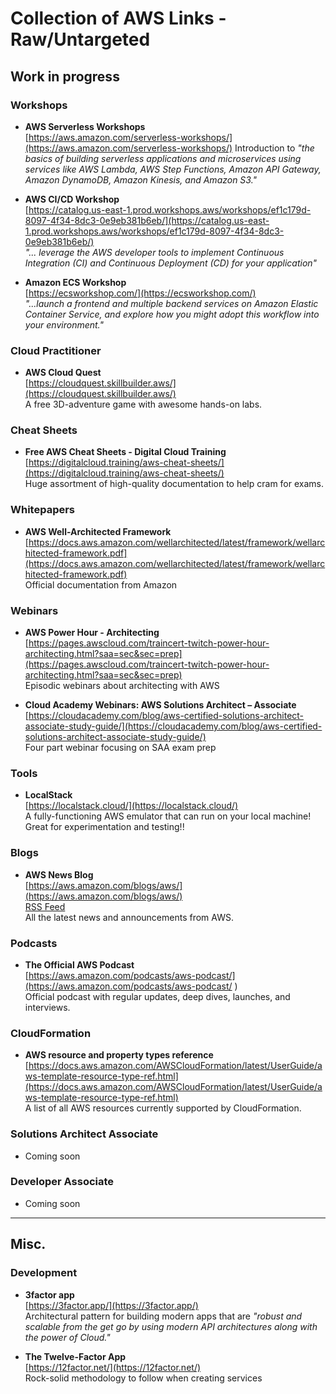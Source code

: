 # Collection of AWS Links - Raw/Untargeted 
## Work in progress

### Workshops
- **AWS Serverless Workshops**  
  [https://aws.amazon.com/serverless-workshops/](https://aws.amazon.com/serverless-workshops/)
  Introduction to *"the basics of building serverless applications and microservices using services like AWS Lambda, AWS Step Functions, Amazon API Gateway, Amazon DynamoDB, Amazon Kinesis, and Amazon S3."*

- **AWS CI/CD Workshop**  
  [https://catalog.us-east-1.prod.workshops.aws/workshops/ef1c179d-8097-4f34-8dc3-0e9eb381b6eb/](https://catalog.us-east-1.prod.workshops.aws/workshops/ef1c179d-8097-4f34-8dc3-0e9eb381b6eb/)  
  *"... leverage the AWS developer tools to implement Continuous Integration (CI) and Continuous Deployment (CD) for your application"*

- **Amazon ECS Workshop**  
  [https://ecsworkshop.com/](https://ecsworkshop.com/)  
  *"...launch a frontend and multiple backend services on Amazon Elastic Container Service, and explore how you might adopt this workflow into your environment."*

### Cloud Practitioner 
- **AWS Cloud Quest**  
  [https://cloudquest.skillbuilder.aws/](https://cloudquest.skillbuilder.aws/)  
  A free 3D-adventure game with awesome hands-on labs.
  
### Cheat Sheets
- **Free AWS Cheat Sheets - Digital Cloud Training**  
  [https://digitalcloud.training/aws-cheat-sheets/](https://digitalcloud.training/aws-cheat-sheets/)  
  Huge assortment of high-quality documentation to help cram for exams.

### Whitepapers
- **AWS Well-Architected Framework**  
  [https://docs.aws.amazon.com/wellarchitected/latest/framework/wellarchitected-framework.pdf](https://docs.aws.amazon.com/wellarchitected/latest/framework/wellarchitected-framework.pdf)    
  Official documentation from Amazon

### Webinars
- **AWS Power Hour - Architecting**  
  [https://pages.awscloud.com/traincert-twitch-power-hour-architecting.html?saa=sec&sec=prep](https://pages.awscloud.com/traincert-twitch-power-hour-architecting.html?saa=sec&sec=prep)  
  Episodic webinars about architecting with AWS

- **Cloud Academy Webinars: AWS Solutions Architect – Associate**  
  [https://cloudacademy.com/blog/aws-certified-solutions-architect-associate-study-guide/](https://cloudacademy.com/blog/aws-certified-solutions-architect-associate-study-guide/)    
  Four part webinar focusing on SAA exam prep

  

### Tools
- **LocalStack**  
  [https://localstack.cloud/](https://localstack.cloud/)  
  A fully-functioning AWS emulator that can run on your local machine! Great for experimentation and testing!!

### Blogs
- **AWS News Blog**  
  [https://aws.amazon.com/blogs/aws/](https://aws.amazon.com/blogs/aws/)   
  [RSS Feed](https://aws.amazon.com/blogs/aws/feed/)   
  All the latest news and announcements from AWS.
  
### Podcasts

- **The Official AWS Podcast**  
  [https://aws.amazon.com/podcasts/aws-podcast/](https://aws.amazon.com/podcasts/aws-podcast/  )    
  Official podcast with regular updates, deep dives, launches, and interviews.

### CloudFormation
- **AWS resource and property types reference**  
  [https://docs.aws.amazon.com/AWSCloudFormation/latest/UserGuide/aws-template-resource-type-ref.html](https://docs.aws.amazon.com/AWSCloudFormation/latest/UserGuide/aws-template-resource-type-ref.html)  
  A list of all AWS resources currently supported by CloudFormation.

### Solutions Architect Associate
- Coming soon

### Developer Associate
- Coming soon

---

## Misc.
### Development 
- **3factor app**  
  [https://3factor.app/](https://3factor.app/)  
  Architectural pattern for building modern apps that are *"robust and scalable from the get go by using modern API architectures along with the power of Cloud."*

- **The Twelve-Factor App**  
  [https://12factor.net/](https://12factor.net/)  
  Rock-solid methodology to follow when creating services
